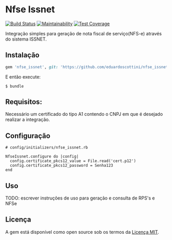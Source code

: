 # Nfse Issnet

[![Build Status](https://travis-ci.org/eduardoscottini/nfse_issnet.svg?branch=master)](https://travis-ci.org/eduardoscottini/nfse_issnet)
[![Maintainability](https://api.codeclimate.com/v1/badges/f53b3ab25175f4bf5a5b/maintainability)](https://codeclimate.com/github/eduardoscottini/nfse_issnet/maintainability)
[![Test Coverage](https://api.codeclimate.com/v1/badges/f53b3ab25175f4bf5a5b/test_coverage)](https://codeclimate.com/github/eduardoscottini/nfse_issnet/test_coverage)

Integração simples para geração de nota fiscal de serviço(NFS-e) através do sistema ISSNET.

## Instalação

```ruby
gem 'nfse_issnet', git: 'https://github.com/eduardoscottini/nfse_issnet.git'
```

E então execute:

    $ bundle

## Requisitos:

Necessário um certificado do tipo A1 contendo o CNPJ em que é desejado realizar a integração.

## Configuração
```
# config/initializers/nfse_issnet.rb

NfseIssnet.configure do |config|
  config.certificate_pkcs12_value = File.read('cert.p12')
  config.certificate_pkcs12_password = Senha123
end
```

## Uso

TODO: escrever instruções de uso para geração e consulta de RPS's e NFSe

## Licença

A gem está disponível como open source sob os termos da [Licença MIT](https://opensource.org/licenses/MIT).
